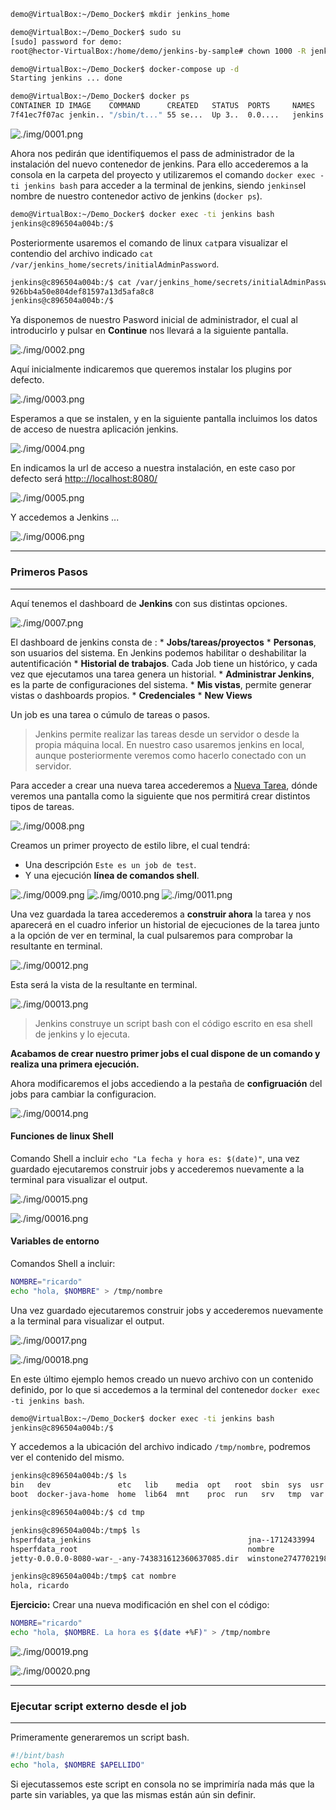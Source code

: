 ```bash
demo@VirtualBox:~/Demo_Docker$ mkdir jenkins_home
``` 

```bash
demo@VirtualBox:~/Demo_Docker$ sudo su
[sudo] password for demo:
root@hector-VirtualBox:/home/demo/jenkins-by-sample# chown 1000 -R jenkins_home
```

```bash
demo@VirtualBox:~/Demo_Docker$ docker-compose up -d
Starting jenkins ... done

demo@VirtualBox:~/Demo_Docker$ docker ps
CONTAINER ID IMAGE    COMMAND      CREATED   STATUS  PORTS     NAMES
7f41ec7f07ac jenkin.. "/sbin/t..." 55 se...  Up 3..  0.0....   jenkins
```

![./img/0001.png](./img/0001.png)

Ahora nos pedirán que identifiquemos el pass de administrador de la instalación del nuevo contenedor de jenkins. Para ello accederemos a la consola en la carpeta del proyecto y utilizaremos el comando `docker exec -ti jenkins bash` para acceder a la terminal de jenkins, siendo `jenkins`el nombre de nuestro contenedor activo de jenkins (`docker ps`).

```bash
demo@VirtualBox:~/Demo_Docker$ docker exec -ti jenkins bash
jenkins@c896504a004b:/$
```

Posteriormente usaremos el comando de linux `cat`para visualizar el contendio del archivo indicado `cat /var/jenkins_home/secrets/initialAdminPassword`.

```bash
jenkins@c896504a004b:/$ cat /var/jenkins_home/secrets/initialAdminPassword
926bb4a50e804def81597a13d5afa8c8
jenkins@c896504a004b:/$
```

Ya disponemos de nuestro Pasword inicial de administrador, el cual al introducirlo y pulsar en **Continue** nos llevará a la siguiente pantalla.

![./img/0002.png](./img/0002.png)

Aquí inicialmente indicaremos que queremos instalar los plugins por defecto.

![./img/0003.png](./img/0003.png)

Esperamos a que se instalen, y en la siguiente pantalla incluimos los datos de acceso de nuestra aplicación jenkins.

![./img/0004.png](./img/0004.png)

En indicamos la url de acceso a nuestra instalación, en este caso por defecto será [http:://localhost:8080/](http:://localhost:8080/)

![./img/0005.png](./img/0005.png)

Y accedemos a Jenkins ...

![./img/0006.png](./img/0006.png)

---------------------------------------------------------

### Primeros Pasos

---------------------------------------------------------

Aquí tenemos el dashboard de **Jenkins** con sus distintas opciones.

![./img/0007.png](./img/0007.png)

El dashboard de jenkins consta de :
    * **Jobs/tareas/proyectos**
    * **Personas**, son usuarios del sistema. En Jenkins podemos habilitar o deshabilitar la autentificación
    * **Historial de trabajos**. Cada Job tiene un histórico, y cada vez que ejecutamos una tarea genera un historial.
    * **Administrar Jenkins**, es la parte de configuraciones del sistema.
    * **Mis vistas**, permite generar vistas o dashboards propios.
    * **Credenciales**
    * **New Views**

Un job es una tarea o cúmulo de tareas o pasos. 

> Jenkins permite realizar las tareas desde un servidor o desde la propia máquina local. En nuestro caso usaremos jenkins en local, aunque posteriormente veremos como hacerlo conectado con un servidor.

Para acceder a crear una nueva tarea accederemos a [Nueva Tarea](http://127.0.0.1:8080/view/all/newJob), dónde veremos una pantalla como la siguiente que nos permitirá crear distintos tipos de tareas.

![./img/0008.png](./img/0008.png)

Creamos un primer proyecto de estilo libre, el cual tendrá:

* Una descripción `Este es un job de test`.
* Y una ejecución **línea de comandos shell**.

![./img/0009.png](./img/0009.png)
![./img/0010.png](./img/0010.png)
![./img/0011.png](./img/0011.png)

Una vez guardada la tarea accederemos a **construir ahora** la tarea y nos aparecerá en el cuadro inferior un historial de ejecuciones de la tarea junto a la opción de ver en terminal, la cual pulsaremos para comprobar la resultante en terminal.

![./img/00012.png](./img/0012.png)

Esta será la vista de la resultante en terminal.

![./img/00013.png](./img/0013.png)

> Jenkins construye un script bash con el código escrito en esa shell de jenkins y lo ejecuta.

**Acabamos de crear nuestro primer jobs el cual dispone de un comando y realiza una primera ejecución.**

Ahora modificaremos el jobs accediendo a la pestaña de **configruación** del jobs para cambiar la configuracion.

![./img/00014.png](./img/0014.png)

#### Funciones de linux Shell

Comando Shell a incluir `echo "La fecha y hora es: $(date)"`, una vez guardado ejecutaremos construir jobs y accederemos nuevamente a la terminal para visualizar el output.

![./img/00015.png](./img/0015.png)

![./img/00016.png](./img/0016.png)

#### Variables de entorno

Comandos Shell a incluir:

```bash
NOMBRE="ricardo"
echo "hola, $NOMBRE" > /tmp/nombre
```

Una vez guardado ejecutaremos construir jobs y accederemos nuevamente a la terminal para visualizar el output.

![./img/00017.png](./img/0017.png)

![./img/00018.png](./img/0018.png)

En este último ejemplo hemos creado un nuevo archivo con un contenido definido, por lo que si accedemos a la terminal del contenedor `docker exec -ti jenkins bash`.

```bash
demo@VirtualBox:~/Demo_Docker$ docker exec -ti jenkins bash
jenkins@c896504a004b:/$
```

Y accedemos a la ubicación del archivo indicado `/tmp/nombre`, podremos ver el contenido del mismo.

```bash
jenkins@c896504a004b:/$ ls
bin   dev               etc   lib    media  opt   root  sbin  sys  usr
boot  docker-java-home  home  lib64  mnt    proc  run   srv   tmp  var

jenkins@c896504a004b:/$ cd tmp

jenkins@c896504a004b:/tmp$ ls
hsperfdata_jenkins                                   jna--1712433994
hsperfdata_root                                      nombre
jetty-0.0.0.0-8080-war-_-any-743831612360637085.dir  winstone2747702198265079682.jar

jenkins@c896504a004b:/tmp$ cat nombre
hola, ricardo
```

**Ejercicio:** Crear una nueva modificación en shel con el código:

```bash
NOMBRE="ricardo"
echo "hola, $NOMBRE. La hora es $(date +%F)" > /tmp/nombre
```

![./img/00019.png](./img/0019.png)

![./img/00020.png](./img/0020.png)


---------------------------------------------------------

### Ejecutar script externo desde el job

---------------------------------------------------------

Primeramente generaremos un script bash.

```bash
#!/bint/bash
echo "hola, $NOMBRE $APELLIDO"
```

Si ejecutassemos este script en consola no se imprimiría nada más que la parte sin variables, ya que las mismas están aún sin definir.